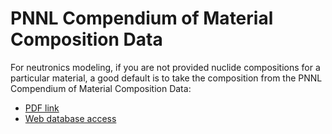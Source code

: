 # PNNL Compendium of Material Composition Data

For neutronics modeling, if you are not provided nuclide compositions for
a particular material, a good default is to take the composition from the
PNNL Compendium of Material Composition Data:

- [PDF link](https://www.pnnl.gov/main/publications/external/technical_reports/PNNL-15870Rev2.pdf)
- [Web database access](https://compendium.cwmd.pnnl.gov/)

